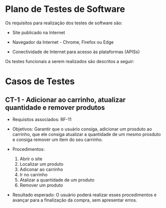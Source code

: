 # Plano de Testes de Software

Os requisitos para realização dos testes de software são:

* Site publicado na Internet

* Navegador da Internet - Chrome, Firefox ou Edge

* Conectividade de Internet para acesso às plataformas (APISs)
 
Os testes funcionais a serem realizados são descritos a seguir:

# Casos de Testes

## CT-1 - Adicionar ao carrinho, atualizar quantidade e remover produtos

* Requisitos associados: RF-11

* Objetivos: Garantir que o usuário consiga, adicionar um prosduto ao carrinho, que ele consiga atualizar a quantidade de um mesmo prosduto e consiga remover um item do seu carrinho.

* Procedimentos:

   1. Abrir o site
   2. Localizar um produto
   3. Adiconar ao carrinho
   4. Ir no carrinho
   5. Atalizar a quantidade de um produto
   6. Remover um produto

* Resultado esperado: O usuário poderá realizar esses procedimentos e avançar para a finalização da compra, sem apresentar erros.
